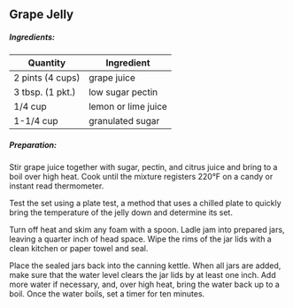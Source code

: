 ## Grape Jelly

##### Ingredients:
Quantity          |    Ingredient
----------------- | -------------------------------------
2 pints (4 cups)  | grape juice
3 tbsp. (1 pkt.)  | low sugar pectin 
1/4 cup           | lemon or lime juice
1-1/4 cup         | granulated sugar

##### Preparation:
Stir grape juice together with sugar, pectin, and citrus juice and bring to a boil over high heat. Cook until the 
mixture registers 220°F on a candy or instant read thermometer. 

Test the set using a plate test, a method that uses a chilled plate to quickly bring the temperature of the jelly 
down and determine its set. 

Turn off heat and skim any foam with a spoon. Ladle jam into prepared jars, leaving a quarter inch of head space. 
Wipe the rims of the jar lids with a clean kitchen or paper towel and seal.

Place the sealed jars back into the canning kettle. When all jars are added, make sure that the water level 
clears the jar lids by at least one inch. Add more water if necessary, and, over high heat, bring the water back 
up to a boil. Once the water boils, set a timer for ten minutes.

